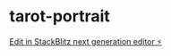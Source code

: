 # tarot-portrait

[Edit in StackBlitz next generation editor ⚡️](https://stackblitz.com/~/github.com/Hel-design/tarot-portrait)